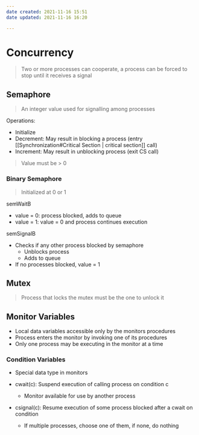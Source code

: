 ```yaml
---
date created: 2021-11-16 15:51
date updated: 2021-11-16 16:20

---
```


# Concurrency

> Two or more processes can cooperate, a process can be forced to stop until it receives a signal

## Semaphore

> An integer value used for signalling among processes

Operations:

- Initialize
- Decrement: May result in blocking a process (entry [[Synchronization#Critical Section | critical section]] call)
- Increment: May result in unblocking process (exit CS call)

> Value must be > 0

### Binary Semaphore

> Initialized at 0 or 1

semWaitB

- value = 0: process blocked, adds to queue
- value = 1: value = 0 and process continues execution

semSignalB

- Checks if any other process blocked by semaphore
  - Unblocks process
  - Adds to queue
- If no processes blocked, value = 1

## Mutex

> Process that locks the mutex must be the one to unlock it

## Monitor Variables

- Local data variables accessible only by the monitors procedures
- Process enters the monitor by invoking one of its procedures
- Only one process may be executing in the monitor at a time

### Condition Variables

- Special data type in monitors

- cwait(c): Suspend execution of calling process on condition c
  - Monitor available for use by another process

- csignal(c): Resume execution of some process blocked after a cwait on condition
  - If multiple processes, choose one of them, if none, do nothing
